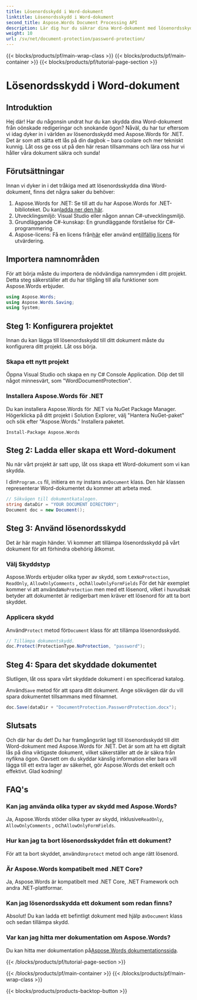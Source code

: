 ```yaml
---
title: Lösenordsskydd i Word-dokument
linktitle: Lösenordsskydd i Word-dokument
second_title: Aspose.Words Document Processing API
description: Lär dig hur du säkrar dina Word-dokument med lösenordsskydd med Aspose.Words för .NET i den här detaljerade steg-för-steg-guiden.
weight: 10
url: /sv/net/document-protection/password-protection/
---
```


{{< blocks/products/pf/main-wrap-class >}}
{{< blocks/products/pf/main-container >}}
{{< blocks/products/pf/tutorial-page-section >}}

# Lösenordsskydd i Word-dokument

## Introduktion

Hej där! Har du någonsin undrat hur du kan skydda dina Word-dokument från oönskade redigeringar och snokande ögon? Nåväl, du har tur eftersom vi idag dyker in i världen av lösenordsskydd med Aspose.Words för .NET. Det är som att sätta ett lås på din dagbok – bara coolare och mer tekniskt kunnig. Låt oss ge oss ut på den här resan tillsammans och lära oss hur vi håller våra dokument säkra och sunda!

## Förutsättningar

Innan vi dyker in i det tråkiga med att lösenordsskydda dina Word-dokument, finns det några saker du behöver:

1.  Aspose.Words for .NET: Se till att du har Aspose.Words for .NET-biblioteket. Du kan[ladda ner den här](https://releases.aspose.com/words/net/).
2. Utvecklingsmiljö: Visual Studio eller någon annan C#-utvecklingsmiljö.
3. Grundläggande C#-kunskap: En grundläggande förståelse för C#-programmering.
4.  Aspose-licens: Få en licens från[här](https://purchase.aspose.com/buy) eller använd en[tillfällig licens](https://purchase.aspose.com/temporary-license/) för utvärdering.

## Importera namnområden

För att börja måste du importera de nödvändiga namnrymden i ditt projekt. Detta steg säkerställer att du har tillgång till alla funktioner som Aspose.Words erbjuder.

```csharp
using Aspose.Words;
using Aspose.Words.Saving;
using System;
```

## Steg 1: Konfigurera projektet

Innan du kan lägga till lösenordsskydd till ditt dokument måste du konfigurera ditt projekt. Låt oss börja.

### Skapa ett nytt projekt

Öppna Visual Studio och skapa en ny C# Console Application. Döp det till något minnesvärt, som "WordDocumentProtection".

### Installera Aspose.Words för .NET

Du kan installera Aspose.Words för .NET via NuGet Package Manager. Högerklicka på ditt projekt i Solution Explorer, välj "Hantera NuGet-paket" och sök efter "Aspose.Words." Installera paketet.

```shell
Install-Package Aspose.Words
```

## Steg 2: Ladda eller skapa ett Word-dokument

Nu när vårt projekt är satt upp, låt oss skapa ett Word-dokument som vi kan skydda.

 I din`Program.cs` fil, initiera en ny instans av`Document` klass. Den här klassen representerar Word-dokumentet du kommer att arbeta med.

```csharp
// Sökvägen till dokumentkatalogen.
string dataDir = "YOUR DOCUMENT DIRECTORY";
Document doc = new Document();
```

## Steg 3: Använd lösenordsskydd

Det är här magin händer. Vi kommer att tillämpa lösenordsskydd på vårt dokument för att förhindra obehörig åtkomst.

### Välj Skyddstyp

 Aspose.Words erbjuder olika typer av skydd, som t.ex`NoProtection`, `ReadOnly`, `AllowOnlyComments` , och`AllowOnlyFormFields` För det här exemplet kommer vi att använda`NoProtection` men med ett lösenord, vilket i huvudsak betyder att dokumentet är redigerbart men kräver ett lösenord för att ta bort skyddet.

### Applicera skydd

 Använd`Protect` metod för`Document` klass för att tillämpa lösenordsskydd. 

```csharp
// Tillämpa dokumentskydd.
doc.Protect(ProtectionType.NoProtection, "password");
```

## Steg 4: Spara det skyddade dokumentet

Slutligen, låt oss spara vårt skyddade dokument i en specificerad katalog.


 Använd`Save` metod för att spara ditt dokument. Ange sökvägen där du vill spara dokumentet tillsammans med filnamnet.

```csharp
doc.Save(dataDir + "DocumentProtection.PasswordProtection.docx");
```

## Slutsats

Och där har du det! Du har framgångsrikt lagt till lösenordsskydd till ditt Word-dokument med Aspose.Words för .NET. Det är som att ha ett digitalt lås på dina viktigaste dokument, vilket säkerställer att de är säkra från nyfikna ögon. Oavsett om du skyddar känslig information eller bara vill lägga till ett extra lager av säkerhet, gör Aspose.Words det enkelt och effektivt. Glad kodning!

## FAQ's

### Kan jag använda olika typer av skydd med Aspose.Words?

Ja, Aspose.Words stöder olika typer av skydd, inklusive`ReadOnly`, `AllowOnlyComments` , och`AllowOnlyFormFields`.

### Hur kan jag ta bort lösenordsskyddet från ett dokument?

 För att ta bort skyddet, använd`Unprotect` metod och ange rätt lösenord.

### Är Aspose.Words kompatibelt med .NET Core?

Ja, Aspose.Words är kompatibelt med .NET Core, .NET Framework och andra .NET-plattformar.

### Kan jag lösenordsskydda ett dokument som redan finns?

 Absolut! Du kan ladda ett befintligt dokument med hjälp av`Document` klass och sedan tillämpa skydd.

### Var kan jag hitta mer dokumentation om Aspose.Words?

 Du kan hitta mer dokumentation på[Aspose.Words dokumentationssida](https://reference.aspose.com/words/net/).

{{< /blocks/products/pf/tutorial-page-section >}}

{{< /blocks/products/pf/main-container >}}
{{< /blocks/products/pf/main-wrap-class >}}

{{< blocks/products/products-backtop-button >}}
